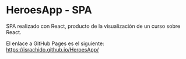 # HeroesApp - SPA

SPA realizado con React, producto de la visualización de un curso sobre React.

El enlace a GitHub Pages es el siguiente: https://israchido.github.io/HeroesApp/
